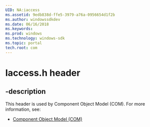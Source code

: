 ```yaml
---
UID: NA:iaccess
ms.assetid: 9edb838d-ffe5-3979-a76a-0956654d1f2b
ms.author: windowssdkdev
ms.date: 06/16/2018
ms.keywords: 
ms.prod: windows
ms.technology: windows-sdk
ms.topic: portal
tech.root: com
---
```


# Iaccess.h header


## -description


This header is used by Component Object Model (COM). For more information, see:

- [Component Object Model (COM)](/windows/desktop/com)
